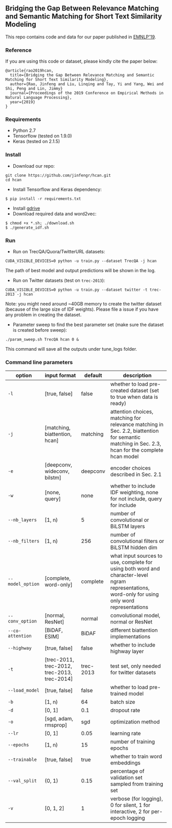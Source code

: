 ## Bridging the Gap Between Relevance Matching and Semantic Matching for Short Text Similarity Modeling
This repo contains code and data for our paper published in [EMNLP'19](https://jinfengr.github.io/publications/Rao_etal_EMNLP2019.pdf).

### Reference
If you are using this code or dataset, please kindly cite the paper below:
```
@article{rao2019hcan,
  title={Bridging the Gap Between Relevance Matching and Semantic Matching for Short Text Similarity Modeling},
  author={Rao, Jinfeng and Liu, Linqing and Tay, Yi and Yang, Wei and Shi, Peng and Lin, Jimmy}
  journal={Proceedings of the 2019 Conference on Empirical Methods in Natural Language Processing},
  year={2019}
}
```


### Requirements
- Python 2.7
- Tensorflow (tested on 1.9.0)
- Keras (tested on 2.1.5)

### Install
- Download our repo:
```
git clone https://github.com/jinfengr/hcan.git
cd hcan
```
- Install Tensorflow and Keras dependency:
```
$ pip install -r requirements.txt
```
- Install [gdrive](https://github.com/prasmussen/gdrive)
- Download required data and word2vec:
```
$ chmod +x *.sh; ./download.sh
$ ./generate_idf.sh
```

### Run
- Run on TrecQA/Quora/TwitterURL datasets:
```
CUDA_VISIBLE_DEVICES=0 python -u train.py --dataset TrecQA -j hcan
```
The path of best model and output predictions will be shown in the log. 

- Run on Twitter datasets (test on `trec-2013`):
```
CUDA_VISIBLE_DEVICES=0 python -u train.py --dataset twitter -t trec-2013 -j hcan
```
Note: you might need around ~40GB memory to create the twitter dataset (because of the large size of IDF weights). Please file a issue if you have any problem in creating the dataset.

- Parameter sweep to find the best parameter set (make sure the dataset is created before sweep):
```
./param_sweep.sh TrecQA hcan 0 &
```
This command will save all the outputs under tune_logs folder. 


### Command line parameters
| option                   | input format |   default   | description |
|--------------------------|--------------|-------------|-------------|
| `-l`   | [true, false]       | false     | whether to load pre-created dataset (set to true when data is ready) |
| `-j` | [matching, biattention, hcan]       | matching     | attention choices, matching for relevance matching in Sec. 2.2, biattention for semantic matching in Sec. 2.3, hcan for the complete hcan model |
| `-e` | [deepconv, wideconv, bilstm]       | deepconv     | encoder choices described in Sec. 2.1 |
| `-w` | [none, query]       | none     | whether to include IDF weighting, none for not include, query for include |
| `--nb_layers`    | [1, n)    | 5 | number of convolutional or BiLSTM layers |
| `--nb_filters`    | [1, n)    | 256 | number of convolutional filters or BiLSTM hidden dim |
| `--model_option`| [complete, word-only]       | complete | what input sources to use, complete for using both word and character-level ngram representations, word-only for using only word representations  |
| `--conv_option` | [normal, ResNet]       | normal     | convolutional model, normal or ResNet |
| `--co-attention`    | [BiDAF, ESIM]   | BiDAF | different biattention implementations |
| `--highway` | [true, false] | false | whether to include highway layer |
| `-t`   | [trec-2011, trec-2012, trec-2013, trec-2014] | trec-2013 | test set, only needed for twitter datasets|
| `--load_model`     | [true, false]       | false     | whether to load pre-trained model |
| `-b`   | [1, n)    | 64 | batch size | 
| `-d`    | [0, 1]    | 0.1 | dropout rate | 
| `-o`    | [sgd, adam, rmsprop] | sgd | optimization method | 
| `--lr`  | [0, 1]    | 0.05 | learning rate |
| `--epochs`| [1, n)  | 15   | number of training epochs | 
| `--trainable` | [true, false] | true | whether to train word embeddings | 
| `--val_split` | (0, 1) | 0.15 | percentage of validation set sampled from training set | 
| `-v`| [0, 1, 2] | 1 | verbose (for logging), 0 for silent, 1 for interactive, 2 for per-epoch logging |
